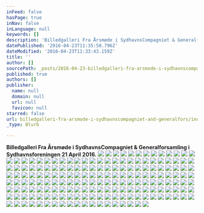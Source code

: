 ```yaml
---
inFeed: false
hasPage: true
inNav: false
inLanguage: null
keywords: []
description: 'Billedgalleri Fra Årsmøde i SydhavnsCompagniet & Generalforsamling i Sydhavnsforeningen 21 April 2016.'
datePublished: '2016-04-23T11:35:50.796Z'
dateModified: '2016-04-23T11:33:43.159Z'
title: ''
author: []
sourcePath: _posts/2016-04-23-billedgalleri-fra-arsmode-i-sydhavnscompagniet-and-generalfors.md
published: true
authors: []
publisher:
  name: null
  domain: null
  url: null
  favicon: null
starred: false
url: billedgalleri-fra-arsmode-i-sydhavnscompagniet-and-generalfors/index.html
_type: Blurb

---
```

**Billedgalleri Fra Årsmøde i SydhavnsCompagniet & Generalforsamling i Sydhavnsforeningen 21 April 2016\.**
![](https://the-grid-user-content.s3-us-west-2.amazonaws.com/f48edaff-24f0-4551-8d4f-9e8340451ca9.jpg)
![](https://the-grid-user-content.s3-us-west-2.amazonaws.com/6069739c-6548-4921-8fb4-98d098b6dfe6.jpg)
![](https://the-grid-user-content.s3-us-west-2.amazonaws.com/86bb2ca2-ecd7-4bb8-80ab-3306717c28e7.jpg)
![](https://the-grid-user-content.s3-us-west-2.amazonaws.com/221480e1-fff1-48a8-80d0-b8285bcada64.jpg)
![](https://the-grid-user-content.s3-us-west-2.amazonaws.com/99b42726-6d87-46cb-aff1-fb2454f74e59.jpg)
![](https://the-grid-user-content.s3-us-west-2.amazonaws.com/93d2a5b1-fe0c-4954-83de-e3d89789e352.jpg)
![](https://the-grid-user-content.s3-us-west-2.amazonaws.com/e7ea3421-4bec-4512-aa8f-6d1298c50c63.jpg)
![](https://the-grid-user-content.s3-us-west-2.amazonaws.com/bd011ade-a39c-47e9-8803-46c8ef5dae05.jpg)
![](https://the-grid-user-content.s3-us-west-2.amazonaws.com/60477ecd-b894-4991-8d18-705dbea64177.jpg)
![](https://the-grid-user-content.s3-us-west-2.amazonaws.com/66cbe1cd-ae12-4c3a-ab0c-df12f32d0769.jpg)
![](https://the-grid-user-content.s3-us-west-2.amazonaws.com/692bb932-1ed1-4fff-9b01-27e6c2976976.jpg)
![](https://the-grid-user-content.s3-us-west-2.amazonaws.com/e03a23e7-b740-43fb-ad29-e627f6ec3550.jpg)
![](https://the-grid-user-content.s3-us-west-2.amazonaws.com/592f087e-52d3-4a1a-9205-0b249259088a.jpg)
![](https://the-grid-user-content.s3-us-west-2.amazonaws.com/7e94fb42-720c-4d73-9464-a50822d97ad7.jpg)
![](https://the-grid-user-content.s3-us-west-2.amazonaws.com/7856d9fa-d5e5-42f6-af54-fd8a5206342f.jpg)
![](https://the-grid-user-content.s3-us-west-2.amazonaws.com/e37e297f-1fc2-4038-bff5-dc55cbe445e9.jpg)
![](https://the-grid-user-content.s3-us-west-2.amazonaws.com/fb8fa1f5-8aa5-43af-9e0c-792435737060.jpg)
![](https://the-grid-user-content.s3-us-west-2.amazonaws.com/8c1f8687-93c6-4173-9719-60b0309511d8.jpg)
![](https://the-grid-user-content.s3-us-west-2.amazonaws.com/c641dd66-c2a1-46d4-a151-28de7e2e80b9.jpg)
![](https://the-grid-user-content.s3-us-west-2.amazonaws.com/6b4f8ade-2aa8-4d9d-b4d0-a1eb118afacb.jpg)
![](https://the-grid-user-content.s3-us-west-2.amazonaws.com/4111d155-40be-4575-8067-64e08d147516.jpg)
![](https://the-grid-user-content.s3-us-west-2.amazonaws.com/9cdce438-f035-47e8-8e5b-44efbb325768.jpg)
![](https://the-grid-user-content.s3-us-west-2.amazonaws.com/18220e62-750c-4cc4-a009-66c6fbb69472.jpg)
![](https://the-grid-user-content.s3-us-west-2.amazonaws.com/708ae64c-9432-462b-a638-2441b3c594db.jpg)
![](https://the-grid-user-content.s3-us-west-2.amazonaws.com/2428f4a1-c173-47c3-aeb3-ed9b5ad89500.jpg)
![](https://the-grid-user-content.s3-us-west-2.amazonaws.com/07dfc016-84cf-4e64-b511-66a0e18e8ca4.jpg)
![](https://the-grid-user-content.s3-us-west-2.amazonaws.com/08f8baa6-6d5d-4754-9197-034d5869123e.jpg)
![](https://the-grid-user-content.s3-us-west-2.amazonaws.com/3f94a1ca-5334-4c68-8b18-93a9fee74baf.jpg)
![](https://the-grid-user-content.s3-us-west-2.amazonaws.com/69a578b7-60e7-4684-871b-960ae34b7192.jpg)
![](https://the-grid-user-content.s3-us-west-2.amazonaws.com/63c2ed65-1821-462e-b7fb-9120150fdd36.jpg)
![](https://the-grid-user-content.s3-us-west-2.amazonaws.com/525765fb-e9d3-40a9-9fff-c3f002028865.jpg)
![](https://the-grid-user-content.s3-us-west-2.amazonaws.com/a08f885e-ab26-4996-9b80-950f166f3a66.jpg)
![](https://the-grid-user-content.s3-us-west-2.amazonaws.com/e66188ea-4533-4c6e-a706-4e334390b329.jpg)
![](https://the-grid-user-content.s3-us-west-2.amazonaws.com/662b2470-118f-4c96-8b0b-ef7c92ab2341.jpg)
![](https://the-grid-user-content.s3-us-west-2.amazonaws.com/d2da2a7a-7581-47b4-b68d-2eb72b0dd27b.jpg)
![](https://the-grid-user-content.s3-us-west-2.amazonaws.com/034bb8e4-aa57-4177-bd0e-8a36f285d71b.jpg)
![](https://the-grid-user-content.s3-us-west-2.amazonaws.com/1eb5fe35-b350-4db2-b026-3607fbdbef9b.jpg)
![](https://the-grid-user-content.s3-us-west-2.amazonaws.com/34d48874-cc82-4d6a-b46c-adcd98d9a497.jpg)
![](https://the-grid-user-content.s3-us-west-2.amazonaws.com/7dbb417c-3113-450e-9ed9-2b8b4df23f53.jpg)
![](https://the-grid-user-content.s3-us-west-2.amazonaws.com/d0651dd5-eb2d-4605-8d4e-b04835321dc0.jpg)
![](https://the-grid-user-content.s3-us-west-2.amazonaws.com/4407b730-f888-4835-bd24-579b24066d91.jpg)
![](https://the-grid-user-content.s3-us-west-2.amazonaws.com/29df46cc-3149-4a5e-9253-e7973e0dd40f.jpg)
![](https://the-grid-user-content.s3-us-west-2.amazonaws.com/fa726689-37f5-4ec4-a3bb-fba3a92c556b.jpg)
![](https://the-grid-user-content.s3-us-west-2.amazonaws.com/3e65106c-7de2-4fb7-b3c3-eaf071a14205.jpg)
![](https://the-grid-user-content.s3-us-west-2.amazonaws.com/d74457ba-747e-4fb9-a350-fb83715fab66.jpg)
![](https://the-grid-user-content.s3-us-west-2.amazonaws.com/e561f709-b1e2-4992-bbd1-64c8342b7f6c.jpg)
![](https://the-grid-user-content.s3-us-west-2.amazonaws.com/a6d5ffec-42c0-495c-b59c-2e33632dac2d.jpg)
![](https://the-grid-user-content.s3-us-west-2.amazonaws.com/6867ef3d-02a9-4953-b5d2-0da9e4e14a25.jpg)
![](https://the-grid-user-content.s3-us-west-2.amazonaws.com/04ce9e21-c6f3-4fe8-a025-9910866fa655.jpg)
![](https://the-grid-user-content.s3-us-west-2.amazonaws.com/838812ec-f9b5-460b-b564-c0ea29cb4df6.jpg)
![](https://the-grid-user-content.s3-us-west-2.amazonaws.com/c86308b5-ca3d-47ad-a844-b86c91eee6d8.jpg)
![](https://the-grid-user-content.s3-us-west-2.amazonaws.com/76762453-c62a-4fd7-8af5-a05b335f4a75.jpg)
![](https://the-grid-user-content.s3-us-west-2.amazonaws.com/3f0f014f-a466-4a48-8cca-f6295b5e25df.jpg)
![](https://the-grid-user-content.s3-us-west-2.amazonaws.com/800cba1b-6e4f-44b7-8940-d895f6bb155b.jpg)
![](https://the-grid-user-content.s3-us-west-2.amazonaws.com/e6b9ce38-0ba5-4028-b0b5-1e66fb118800.jpg)
![](https://the-grid-user-content.s3-us-west-2.amazonaws.com/1706c6e0-666c-4a75-9e29-e7bd7577fced.jpg)
![](https://the-grid-user-content.s3-us-west-2.amazonaws.com/5c3c9c02-9190-4826-a9b5-f52e55de6f26.jpg)
![](https://the-grid-user-content.s3-us-west-2.amazonaws.com/377885ee-90ab-4d27-a056-f4ce0f5589e3.jpg)
![](https://the-grid-user-content.s3-us-west-2.amazonaws.com/30e5c1ef-a97a-4346-a3d8-0d4029b68ce7.jpg)
![](https://the-grid-user-content.s3-us-west-2.amazonaws.com/a8839abf-9d6f-456f-8ac7-f279aeab90b7.jpg)
![](https://the-grid-user-content.s3-us-west-2.amazonaws.com/524147ac-f177-4fd2-8a94-28461bd7f547.jpg)
![](https://the-grid-user-content.s3-us-west-2.amazonaws.com/5accadd9-c521-49dc-9947-9a5fc0ede687.jpg)
![](https://the-grid-user-content.s3-us-west-2.amazonaws.com/54c75039-e0f5-4746-b608-cbba19d3792f.jpg)
![](https://the-grid-user-content.s3-us-west-2.amazonaws.com/03fe4665-5000-4e6b-816e-db69ba7d4b5d.jpg)
![](https://the-grid-user-content.s3-us-west-2.amazonaws.com/bb55bdce-ade8-4149-906c-f496eba47a14.jpg)
![](https://the-grid-user-content.s3-us-west-2.amazonaws.com/2b12a733-c214-4009-b576-e2400a6f7e09.jpg)
![](https://the-grid-user-content.s3-us-west-2.amazonaws.com/5d3a430c-e3c0-451a-8288-24bdbb600f70.jpg)
![](https://the-grid-user-content.s3-us-west-2.amazonaws.com/9dfbe79e-1f97-4350-99d4-05742acbd970.jpg)
![](https://the-grid-user-content.s3-us-west-2.amazonaws.com/24ccc2ea-41b9-4210-8ae5-5aadc7b486a1.jpg)
![](https://the-grid-user-content.s3-us-west-2.amazonaws.com/b43b9c69-817d-4fd8-8f80-1909ff60baa8.jpg)
![](https://the-grid-user-content.s3-us-west-2.amazonaws.com/f3b32efd-571c-4375-bc62-ab73fb62579f.jpg)
![](https://the-grid-user-content.s3-us-west-2.amazonaws.com/7daf1be8-1afe-4ef9-b280-1d3d2d04097b.jpg)
![](https://the-grid-user-content.s3-us-west-2.amazonaws.com/badbb2a8-73de-469e-8928-1b93123fb41d.jpg)
![](https://the-grid-user-content.s3-us-west-2.amazonaws.com/bae92df0-04dc-4b7d-af6b-44be124592c1.jpg)
![](https://the-grid-user-content.s3-us-west-2.amazonaws.com/00142b9f-fe58-4668-89a5-eaa013f0cbc5.jpg)
![](https://the-grid-user-content.s3-us-west-2.amazonaws.com/63d546f9-c1dc-4d9f-963e-1d322c3e50f5.jpg)
![](https://the-grid-user-content.s3-us-west-2.amazonaws.com/ebd3c991-aa87-41f6-9caa-dcb7b46462ba.jpg)
![](https://the-grid-user-content.s3-us-west-2.amazonaws.com/44ec7260-d895-4931-bdaa-5f6975a1c0b7.jpg)
![](https://the-grid-user-content.s3-us-west-2.amazonaws.com/2c80bf0e-bc5e-474d-9442-24aa5ea13c76.jpg)
![](https://the-grid-user-content.s3-us-west-2.amazonaws.com/bfcd1458-df37-45ca-a656-cdf8de1557d6.jpg)
![](https://the-grid-user-content.s3-us-west-2.amazonaws.com/0ccc7403-e226-4a16-8686-baff50bc1238.jpg)
![](https://the-grid-user-content.s3-us-west-2.amazonaws.com/5334900a-8255-4105-874d-fdc9811c5156.jpg)
![](https://the-grid-user-content.s3-us-west-2.amazonaws.com/bbabddd1-914c-4c81-a9ee-3d7b338f8006.jpg)
![](https://the-grid-user-content.s3-us-west-2.amazonaws.com/80215c15-9a16-4267-a39d-5a4d61d7b73f.jpg)
![](https://the-grid-user-content.s3-us-west-2.amazonaws.com/d7e89c0a-18a3-4397-8994-21d7ff37b2a9.jpg)
![](https://the-grid-user-content.s3-us-west-2.amazonaws.com/f65d621f-9901-49cd-828a-19a9c8b92dd3.jpg)
![](https://the-grid-user-content.s3-us-west-2.amazonaws.com/7088a4c7-c96b-4265-8b1c-67eeb5eb4fb7.jpg)
![](https://the-grid-user-content.s3-us-west-2.amazonaws.com/d2f2c289-68cb-45f6-9234-63766608edff.jpg)
![](https://the-grid-user-content.s3-us-west-2.amazonaws.com/6f4ada6a-8fa9-40b2-b8be-ce2194a510a5.jpg)
![](https://the-grid-user-content.s3-us-west-2.amazonaws.com/1b9fed7e-9b92-4a77-a6e8-6dc36b1dbc5f.jpg)
![](https://the-grid-user-content.s3-us-west-2.amazonaws.com/6888bb5c-2f56-49d5-9cb1-7df814b31ae3.jpg)
![](https://the-grid-user-content.s3-us-west-2.amazonaws.com/b2c1326f-3944-4843-b923-9aa935b9a34f.jpg)
![](https://the-grid-user-content.s3-us-west-2.amazonaws.com/6c07dd95-12fb-479f-b454-49594e367c29.jpg)
![](https://the-grid-user-content.s3-us-west-2.amazonaws.com/b8a4a405-dc14-47a0-9ddd-87943d6737c4.jpg)
![](https://the-grid-user-content.s3-us-west-2.amazonaws.com/fb78f2ca-1bf5-4b90-8166-8379eeed1237.jpg)
![](https://the-grid-user-content.s3-us-west-2.amazonaws.com/8f34680d-7000-4ada-8b8a-29ebcc3a5de8.jpg)
![](https://the-grid-user-content.s3-us-west-2.amazonaws.com/fd84cb3d-338a-4054-bf61-8c7ba8d6e562.jpg)
![](https://the-grid-user-content.s3-us-west-2.amazonaws.com/af767c7c-31d1-455f-a184-5d2f5951e564.jpg)
![](https://the-grid-user-content.s3-us-west-2.amazonaws.com/3638d755-0cdd-4c9a-bcfd-730f79ebba4d.jpg)
![](https://the-grid-user-content.s3-us-west-2.amazonaws.com/f2cea5ef-ac23-4596-8a95-e58cdb97edeb.jpg)
![](https://the-grid-user-content.s3-us-west-2.amazonaws.com/63722f9d-aa5d-4c52-bfd9-96544429105e.jpg)
![](https://the-grid-user-content.s3-us-west-2.amazonaws.com/dadf2055-ceae-4b99-81b6-42420682cdd3.jpg)
![](https://the-grid-user-content.s3-us-west-2.amazonaws.com/6e0e81a0-4d11-4e7a-809c-92ec17831a25.jpg)
![](https://the-grid-user-content.s3-us-west-2.amazonaws.com/fb1f349f-616c-443f-b38a-e34c545468fc.jpg)
![](https://the-grid-user-content.s3-us-west-2.amazonaws.com/ef88e4b8-89cb-4794-9eee-048970f2e27a.jpg)
![](https://the-grid-user-content.s3-us-west-2.amazonaws.com/eaaccb1d-13e8-4f10-a666-4c74b25f46fd.jpg)
![](https://the-grid-user-content.s3-us-west-2.amazonaws.com/0249ce8a-970c-4c08-a301-758260a642ab.jpg)
![](https://the-grid-user-content.s3-us-west-2.amazonaws.com/49d736a9-5787-4343-8b74-83e5dcb3009f.jpg)
![](https://the-grid-user-content.s3-us-west-2.amazonaws.com/8fdd144a-13a8-4346-867d-3b256f299e33.jpg)
![](https://the-grid-user-content.s3-us-west-2.amazonaws.com/7b8e7427-fd9f-4a56-9d08-c248e87bee19.jpg)
![](https://the-grid-user-content.s3-us-west-2.amazonaws.com/eecd36b5-35b9-4df8-bbd3-80ffc36f8d2d.jpg)
![](https://the-grid-user-content.s3-us-west-2.amazonaws.com/fb4e39c2-fc13-4e94-8533-cf8a8aa11c98.jpg)
![](https://the-grid-user-content.s3-us-west-2.amazonaws.com/0e619a8b-6eea-4a23-88f3-591ed7a31ed5.jpg)
![](https://the-grid-user-content.s3-us-west-2.amazonaws.com/259e29a3-3859-47f6-a6e5-2170af89247d.jpg)
![](https://the-grid-user-content.s3-us-west-2.amazonaws.com/2efb54fa-38ad-41fb-953f-2d7510be1e06.jpg)
![](https://the-grid-user-content.s3-us-west-2.amazonaws.com/52cf5212-b63b-47bd-bb6a-b84ab5dde84b.jpg)
![](https://the-grid-user-content.s3-us-west-2.amazonaws.com/9c024ea1-530b-483f-b0ea-6657b907025f.jpg)
![](https://the-grid-user-content.s3-us-west-2.amazonaws.com/bf8ce232-ebc6-40cc-b4cf-52af9ba95ba0.jpg)
![](https://the-grid-user-content.s3-us-west-2.amazonaws.com/1a17024a-5a04-4f31-b1fb-e40c11c4d289.jpg)
![](https://the-grid-user-content.s3-us-west-2.amazonaws.com/02df5e27-30bf-46f0-9983-cd84e1632184.jpg)
![](https://the-grid-user-content.s3-us-west-2.amazonaws.com/71ac7484-f71d-4278-baf5-1038ca0b9441.jpg)
![](https://the-grid-user-content.s3-us-west-2.amazonaws.com/33be4a9f-a3fa-41db-bb87-32b43b24eea5.jpg)
![](https://the-grid-user-content.s3-us-west-2.amazonaws.com/db725033-34d9-46f7-b3f1-c5ac9d54d0ce.jpg)
![](https://the-grid-user-content.s3-us-west-2.amazonaws.com/31a36ec7-10e4-4acc-8998-9b14a297a677.jpg)
![](https://the-grid-user-content.s3-us-west-2.amazonaws.com/b5b36acf-dec4-49c8-b84e-510a0ce33957.jpg)
![](https://the-grid-user-content.s3-us-west-2.amazonaws.com/6aae3206-c0b4-4527-9872-67aea65d31d3.jpg)
![](https://the-grid-user-content.s3-us-west-2.amazonaws.com/7eda8cf8-b1e4-434d-82db-92622fdfbd31.jpg)
![](https://the-grid-user-content.s3-us-west-2.amazonaws.com/0ed79f28-14c3-4739-8488-b3c0e884baed.jpg)
![](https://the-grid-user-content.s3-us-west-2.amazonaws.com/931d434d-c056-45f7-b60b-9c733ae84139.jpg)
![](https://the-grid-user-content.s3-us-west-2.amazonaws.com/5a0e6c10-ed01-47c4-b2dd-9743035712cb.jpg)
![](https://the-grid-user-content.s3-us-west-2.amazonaws.com/c7607ca6-8afa-44b1-93cb-7ad0c46afe54.jpg)
![](https://the-grid-user-content.s3-us-west-2.amazonaws.com/82e8d848-44f7-4457-ac48-eeffb21096c0.jpg)
![](https://the-grid-user-content.s3-us-west-2.amazonaws.com/ddb4d138-2a31-49d8-b54a-c794c4c09a85.jpg)
![](https://the-grid-user-content.s3-us-west-2.amazonaws.com/6444894d-9da8-42bb-bd63-63abadcd6a8d.jpg)
![](https://the-grid-user-content.s3-us-west-2.amazonaws.com/ec4ac333-4ddb-4125-adab-f4a962f39eb4.jpg)
![](https://the-grid-user-content.s3-us-west-2.amazonaws.com/d62fc31d-1ada-49e6-9cab-fb4b3a746793.jpg)
![](https://the-grid-user-content.s3-us-west-2.amazonaws.com/c7e631f6-3c09-4746-9cc1-50dc0b6abf29.jpg)
![](https://the-grid-user-content.s3-us-west-2.amazonaws.com/3deb200a-1ceb-4154-afce-f00a20ff05d5.jpg)
![](https://the-grid-user-content.s3-us-west-2.amazonaws.com/a5519485-1a90-42a3-9876-b0c24d56ed4f.jpg)
![](https://the-grid-user-content.s3-us-west-2.amazonaws.com/a7821a77-e9a8-423a-b4d3-fdb0fa00e990.jpg)
![](https://the-grid-user-content.s3-us-west-2.amazonaws.com/01ba289b-cdf8-4799-8fa5-c771245420d4.jpg)
![](https://the-grid-user-content.s3-us-west-2.amazonaws.com/51e327ca-5c56-4977-a47b-433a1704ee14.jpg)
![](https://the-grid-user-content.s3-us-west-2.amazonaws.com/d2eb25bc-f5f3-4e77-bbad-3a764882080b.jpg)
![](https://the-grid-user-content.s3-us-west-2.amazonaws.com/3aff0e19-f928-4ed4-9b0a-bb2b9ec9750f.jpg)
![](https://the-grid-user-content.s3-us-west-2.amazonaws.com/2c8e3a5b-231e-4c39-9e98-193541ff5de5.jpg)
![](https://the-grid-user-content.s3-us-west-2.amazonaws.com/8dc8f385-effa-4a23-add4-f19cd6291f8e.jpg)
![](https://the-grid-user-content.s3-us-west-2.amazonaws.com/6a9dff77-0d14-4259-bcae-6c30fce9fe04.jpg)
![](https://the-grid-user-content.s3-us-west-2.amazonaws.com/821bac5a-c33a-406e-b910-bfa8b6e916dc.jpg)
![](https://the-grid-user-content.s3-us-west-2.amazonaws.com/d907a086-3729-4964-a560-c9ffe1c0c250.jpg)
![](https://the-grid-user-content.s3-us-west-2.amazonaws.com/385c1c72-b50a-4173-b3b1-259173202ee0.jpg)
![](https://the-grid-user-content.s3-us-west-2.amazonaws.com/f70f3aa0-5ffe-45a7-b95d-80bc0626f322.jpg)
![](https://the-grid-user-content.s3-us-west-2.amazonaws.com/3f2ba4ec-df38-4511-956e-9c588e246557.jpg)
![](https://the-grid-user-content.s3-us-west-2.amazonaws.com/91dfacf5-f2f7-4d07-a62a-c71fa07a96c4.jpg)
![](https://the-grid-user-content.s3-us-west-2.amazonaws.com/c270fcba-6162-4409-80b2-f972d7c87a54.jpg)
![](https://the-grid-user-content.s3-us-west-2.amazonaws.com/76087f47-8ade-4008-a807-6935bdb27a71.jpg)
![](https://the-grid-user-content.s3-us-west-2.amazonaws.com/b23c5118-db8e-4fe3-abc3-0b7f34181172.jpg)
![](https://the-grid-user-content.s3-us-west-2.amazonaws.com/010462bc-b3d4-4d88-bafc-c605c9e4b65e.jpg)
![](https://the-grid-user-content.s3-us-west-2.amazonaws.com/42de9ae5-1ea7-439e-bba1-13f2c0a33951.jpg)
![](https://the-grid-user-content.s3-us-west-2.amazonaws.com/3a578a0b-efa3-488c-a295-8ed35efca102.jpg)
![](https://the-grid-user-content.s3-us-west-2.amazonaws.com/ac8a4a5d-a4b1-435f-a2b1-4b63155db007.jpg)
![](https://the-grid-user-content.s3-us-west-2.amazonaws.com/b5ffc8c7-5987-4595-90a3-4680b85359d3.jpg)
![](https://the-grid-user-content.s3-us-west-2.amazonaws.com/7fcef18b-2c59-4e1c-81ed-8b689228dd98.jpg)
![](https://the-grid-user-content.s3-us-west-2.amazonaws.com/7fae2485-2c6d-4ec3-951e-5c222d9e9b4d.jpg)
![](https://the-grid-user-content.s3-us-west-2.amazonaws.com/3f0dbd3e-f1b4-416b-8c73-69ad24eadd7e.jpg)
![](https://the-grid-user-content.s3-us-west-2.amazonaws.com/fabe23f6-a0e4-41aa-a9d5-f1d4a2e8d1a3.jpg)
![](https://the-grid-user-content.s3-us-west-2.amazonaws.com/93f0e3c7-16c5-4403-8e83-93003a0dbc65.jpg)
![](https://the-grid-user-content.s3-us-west-2.amazonaws.com/e41e697c-4ef2-4fa8-b7ce-6d42f4bbbad0.jpg)
![](https://the-grid-user-content.s3-us-west-2.amazonaws.com/37ef1608-accb-4c51-ace0-7f939939ed34.jpg)
![](https://the-grid-user-content.s3-us-west-2.amazonaws.com/b2a11d2f-a2af-41b1-afc0-2c55ec0f7fc9.jpg)
![](https://the-grid-user-content.s3-us-west-2.amazonaws.com/fb89e8b1-ea74-4b31-8918-410944d2be65.jpg)
![](https://the-grid-user-content.s3-us-west-2.amazonaws.com/08b6e102-10ff-461d-8237-8f537d2ebd36.jpg)
![](https://the-grid-user-content.s3-us-west-2.amazonaws.com/23fae457-dc68-4c9d-b2e2-c0c8c93687ca.jpg)
![](https://the-grid-user-content.s3-us-west-2.amazonaws.com/4903e70b-c267-4a18-bdd2-45e8c5a774d4.jpg)
![](https://the-grid-user-content.s3-us-west-2.amazonaws.com/33418802-d8a4-416d-8c05-76700b12adaf.jpg)
![](https://the-grid-user-content.s3-us-west-2.amazonaws.com/01d2de21-6d86-4de2-adca-9ba4088074d0.jpg)
![](https://the-grid-user-content.s3-us-west-2.amazonaws.com/1d192566-298f-4be8-a6c2-911bc304dd01.jpg)
![](https://the-grid-user-content.s3-us-west-2.amazonaws.com/6be8f6ca-7806-49a4-9a94-cd912f3eae64.jpg)
![](https://the-grid-user-content.s3-us-west-2.amazonaws.com/9737fb7e-1047-4d3c-aaba-bbe99a60646c.jpg)
![](https://the-grid-user-content.s3-us-west-2.amazonaws.com/783ccc36-a3a1-491b-9d39-5c42a356fb88.jpg)
![](https://the-grid-user-content.s3-us-west-2.amazonaws.com/4a07caa3-6d7c-41f9-8420-2a08619303aa.jpg)
![](https://the-grid-user-content.s3-us-west-2.amazonaws.com/b6be297b-d8dd-43b0-b2ea-3463af638810.jpg)
![](https://the-grid-user-content.s3-us-west-2.amazonaws.com/64657137-4b6c-4e8a-a9fd-48304d956746.jpg)